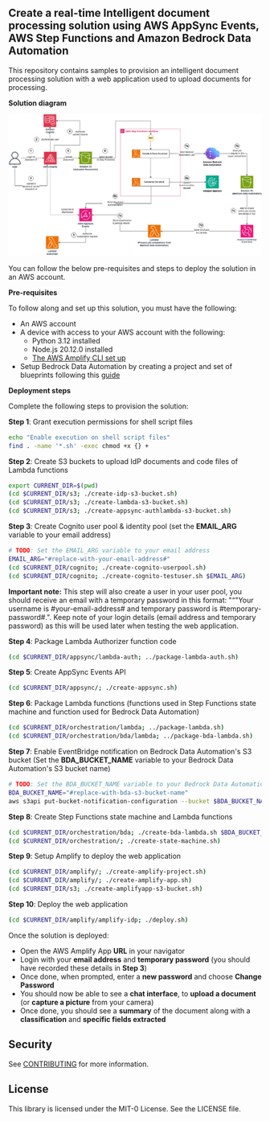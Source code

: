 ##  Create a real-time Intelligent document processing solution using AWS AppSync Events, AWS Step Functions and Amazon Bedrock Data Automation

This repository contains samples to provision an intelligent document processing solution with a web application used to upload documents for processing.

**Solution diagram**

![Solution diagram](idp-diagram.png)

You can follow the below pre-requisites and steps to deploy the solution in an AWS account.

**Pre-requisites**

To follow along and set up this solution, you must have the following:
* An AWS account
* A device with access to your AWS account with the following:
    * Python 3.12 installed
    * Node.js 20.12.0 installed
    * [The AWS Amplify CLI set up](http://docs.amplify.aws/react/start/manual-installation/)
* Setup Bedrock Data Automation by creating a project and set of blueprints following this [guide](https://docs.aws.amazon.com/bedrock/latest/userguide/bda-blueprints-console.html)

**Deployment steps**

Complete the following steps to provision the solution:

**Step 1**: Grant execution permissions for shell script files

```bash
echo "Enable execution on shell script files"
find . -name '*.sh' -exec chmod +x {} +
```

**Step 2**: Create S3 buckets to upload IdP documents and code files of Lambda functions

```bash
export CURRENT_DIR=$(pwd)
(cd $CURRENT_DIR/s3; ./create-idp-s3-bucket.sh)
(cd $CURRENT_DIR/s3; ./create-lambda-s3-bucket.sh)
(cd $CURRENT_DIR/s3; ./create-appsync-authlambda-s3-bucket.sh)
```

**Step 3**: Create Cognito user pool & identity pool (set the **EMAIL_ARG** variable to your email address)

```bash
# TODO: Set the EMAIL_ARG variable to your email address 
EMAIL_ARG="#replace-with-your-email-address#"
(cd $CURRENT_DIR/cognito; ./create-cognito-userpool.sh)
(cd $CURRENT_DIR/cognito; ./create-cognito-testuser.sh $EMAIL_ARG)
```

**Important note:** This step will also create a user in your user pool, you should receive an email with a temporary password in this format: "“"Your username is #your-email-address# and temporary password is #temporary-password#.". Keep note of your login details (email address and temporary password) as this will be used later when testing the web application.

**Step 4**: Package Lambda Authorizer function code

```bash
(cd $CURRENT_DIR/appsync/lambda-auth; ../package-lambda-auth.sh)
```

**Step 5**: Create AppSync Events API

```bash
(cd $CURRENT_DIR/appsync/; ./create-appsync.sh)
```

**Step 6**: Package Lambda functions (functions used in Step Functions state machine and function used for Bedrock Data Automation)

```bash
(cd $CURRENT_DIR/orchestration/lambda; ../package-lambda.sh)
(cd $CURRENT_DIR/orchestration/bda/lambda; ../package-bda-lambda.sh)
```

**Step 7**: Enable EventBridge notification on Bedrock Data Automation's S3 bucket (Set the **BDA_BUCKET_NAME** variable to your Bedrock Data Automation's S3 bucket name)

```bash
# TODO: Set the BDA_BUCKET_NAME variable to your Bedrock Data Automation's S3 bucket name
BDA_BUCKET_NAME="#replace-with-bda-s3-bucket-name"
aws s3api put-bucket-notification-configuration --bucket $BDA_BUCKET_NAME --notification-configuration='{ "EventBridgeConfiguration": {} }'
```

**Step 8**: Create Step Functions state machine and Lambda functions

```bash
(cd $CURRENT_DIR/orchestration/bda; ./create-bda-lambda.sh $BDA_BUCKET_NAME)
(cd $CURRENT_DIR/orchestration/; ./create-state-machine.sh)
```

**Step 9**: Setup Amplify to deploy the web application

```bash
(cd $CURRENT_DIR/amplify/; ./create-amplify-project.sh)
(cd $CURRENT_DIR/amplify/; ./create-amplify-app.sh)
(cd $CURRENT_DIR/s3; ./create-amplifyapp-s3-bucket.sh)
```

**Step 10**: Deploy the web application

```bash
(cd $CURRENT_DIR/amplify/amplify-idp; ./deploy.sh)
```

Once the solution is deployed:
* Open the AWS Amplify App **URL** in your navigator
* Login with your **email address** and **temporary password** (you should have recorded these details in **Step 3**)
* Once done, when prompted, enter a **new password** and choose **Change Password**
* You should now be able to see a **chat interface**, to **upload a document** (or **capture a picture** from your camera)
* Once done, you should see a **summary** of the document along with a **classification** and **specific fields extracted**

## Security

See [CONTRIBUTING](CONTRIBUTING.md#security-issue-notifications) for more information.

## License

This library is licensed under the MIT-0 License. See the LICENSE file.

